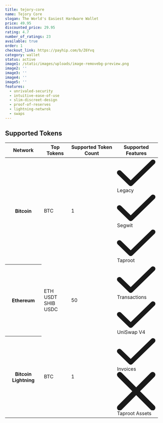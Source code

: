 ```yaml
---
title: tejory-core
name: Tejory Core
slogan: The World's Easiest Hardware Wallet
price: 49.95
discounted_price: 29.95
rating: 4.7
number_of_ratings: 23
available: true
order: 1
checkout_link: https://payhip.com/b/Z6Yvq
category: wallet
status: active
image1: /static/images/uploads/image-removebg-preview.png
image2: ''
image3: ''
image4: ''
image5: ''
features:
  - unrivaled-security
  - intuitive-ease-of-use
  - slim-discreet-design
  - proof-of-reserves
  - lightning-netwrok
  - swaps
---
```

## Supported Tokens

<div class="relative overflow-x-auto shadow-md sm:rounded-lg">
    <table class="w-full text-sm text-left rtl:text-right text-zinc-500 dark:text-zinc-400 align-top [&_td]:align-top [&_th]:align-top">
        <thead class="text-xs text-zinc-700 uppercase bg-zinc-50 dark:bg-zinc-700 dark:text-zinc-400">
            <tr>
                <th scope="col" class="px-6 py-3">
                    Network
                </th>
                <th scope="col" class="px-6 py-3">
                    Top Tokens
                </th>
                <th scope="col" class="px-6 py-3">
                    Supported Token Count
                </th>
                <th scope="col" class="px-6 py-3">
                    Supported Features
                </th>
            </tr>
        </thead>
        <tbody>
            <tr class="bg-white border-b dark:bg-zinc-800 dark:border-zinc-700 border-zinc-200">
                <th scope="row" class="px-6 py-4 font-medium text-zinc-900 whitespace-nowrap dark:text-white">
                    Bitcoin
                </th>
                <td class="px-6 py-4">
                    BTC
                </td>
                <td class="px-6 py-4">
                    1
                </td>
                <td class="px-6 py-4 space-y-2">
<div class="flex gap-4"><svg class="w-3 h-3 text-green-500" aria-hidden="true" xmlns="http://www.w3.org/2000/svg" fill="none" viewBox="0 0 16 12"><path stroke="currentColor" stroke-linecap="round" stroke-linejoin="round" stroke-width="2" d="M1 5.917 5.724 10.5 15 1.5"/></svg> Legacy</div>

<div class="flex gap-4"><svg class="w-3 h-3 text-green-500" aria-hidden="true" xmlns="http://www.w3.org/2000/svg" fill="none" viewBox="0 0 16 12"><path stroke="currentColor" stroke-linecap="round" stroke-linejoin="round" stroke-width="2" d="M1 5.917 5.724 10.5 15 1.5"/></svg> Segwit</div>

<div class="flex gap-4"><svg class="w-3 h-3 text-green-500" aria-hidden="true" xmlns="http://www.w3.org/2000/svg" fill="none" viewBox="0 0 16 12"><path stroke="currentColor" stroke-linecap="round" stroke-linejoin="round" stroke-width="2" d="M1 5.917 5.724 10.5 15 1.5"/></svg> Taproot</div>
                </td>
            </tr>
            <tr class="bg-white border-b dark:bg-zinc-800 dark:border-zinc-700 border-zinc-200">
                <th scope="row" class="px-6 py-4 font-medium text-zinc-900 whitespace-nowrap dark:text-white">
                    Ethereum
                </th>
                <td class="px-6 py-4">
                    ETH<br/>USDT<br/>SHIB<br/>USDC
                </td>
                <td class="px-6 py-4">
                    50
                </td>
                <td class="px-6 py-4 space-y-2">
<div class="flex gap-4"><svg class="w-3 h-3 text-green-500" aria-hidden="true" xmlns="http://www.w3.org/2000/svg" fill="none" viewBox="0 0 16 12"><path stroke="currentColor" stroke-linecap="round" stroke-linejoin="round" stroke-width="2" d="M1 5.917 5.724 10.5 15 1.5"/></svg> Transactions</div>

<div class="flex gap-4"><svg class="w-3 h-3 text-green-500" aria-hidden="true" xmlns="http://www.w3.org/2000/svg" fill="none" viewBox="0 0 16 12"><path stroke="currentColor" stroke-linecap="round" stroke-linejoin="round" stroke-width="2" d="M1 5.917 5.724 10.5 15 1.5"/></svg> UniSwap V4</div>
                </td>
            </tr>
            <tr class="bg-white border-b dark:bg-zinc-800 dark:border-zinc-700 border-zinc-200">
                <th scope="row" class="px-6 py-4 font-medium text-zinc-900 whitespace-nowrap dark:text-white">
                    Bitcoin Lightning
                </th>
                <td class="px-6 py-4">
                    BTC
                </td>
                <td class="px-6 py-4">
                    1
                </td>
                <td class="px-6 py-4 space-y-2">
<div class="flex gap-4"><svg class="w-3 h-3 text-green-500" aria-hidden="true" xmlns="http://www.w3.org/2000/svg" fill="none" viewBox="0 0 16 12"><path stroke="currentColor" stroke-linecap="round" stroke-linejoin="round" stroke-width="2" d="M1 5.917 5.724 10.5 15 1.5"/></svg> Invoices</div>

<div class="flex gap-4"><svg class="w-3 h-3 text-red-500" aria-hidden="true" xmlns="http://www.w3.org/2000/svg" fill="none" viewBox="0 0 14 14"><path stroke="currentColor" stroke-linecap="round" stroke-linejoin="round" stroke-width="2" d="m1 1 6 6m0 0 6 6M7 7l6-6M7 7l-6 6"/></svg> Taproot Assets</div>
                </td>
            </tr>
        </tbody>
    </table>
</div>
